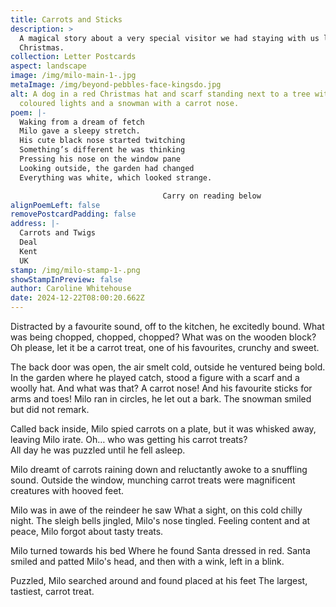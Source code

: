 ```yaml
---
title: Carrots and Sticks
description: >
  A magical story about a very special visitor we had staying with us last
  Christmas.
collection: Letter Postcards
aspect: landscape
image: /img/milo-main-1-.jpg
metaImage: /img/beyond-pebbles-face-kingsdo.jpg
alt: A dog in a red Christmas hat and scarf standing next to a tree with
  coloured lights and a snowman with a carrot nose.
poem: |-
  Waking from a dream of fetch
  Milo gave a sleepy stretch.
  His cute black nose started twitching
  Something’s different he was thinking 
  Pressing his nose on the window pane
  Looking outside, the garden had changed
  Everything was white, which looked strange.

                                  Carry on reading below
alignPoemLeft: false
removePostcardPadding: false
address: |-
  Carrots and Twigs
  Deal
  Kent
  UK
stamp: /img/milo-stamp-1-.png
showStampInPreview: false
author: Caroline Whitehouse
date: 2024-12-22T08:00:20.662Z
---
```

Distracted by a favourite sound, 
off to the kitchen, he excitedly bound.
What was being chopped, chopped, chopped? 
What was on the wooden block?
Oh please, let it be a carrot treat, 
one of his favourites, crunchy and sweet.

The back door was open, the air smelt cold, 
outside he ventured being bold.
In the garden where he played catch,
stood a figure with a scarf and a woolly hat.
And what was that? A carrot nose! 
And his favourite sticks for arms and toes!
Milo ran in circles, he let out a bark. 
The snowman smiled but did not remark.

Called back inside, Milo spied carrots on a plate, 
but it was whisked away, leaving Milo irate.
Oh… who was getting his carrot treats?\
All day he was puzzled until he fell asleep.

Milo dreamt of carrots raining down 
and reluctantly awoke to a snuffling sound. 
Outside the window, munching carrot treats 
were magnificent creatures with hooved feet.

Milo was in awe of the reindeer he saw
What a sight, on this cold chilly night. 
The sleigh bells jingled, 
Milo's nose tingled.
Feeling content and at peace, 
Milo forgot about tasty treats.

Milo turned towards his bed 
Where he found Santa dressed in red.
Santa smiled and patted Milo's head, 
and then with a wink, left in a blink.

Puzzled, Milo searched around 
and found placed at his feet 
The largest, tastiest, carrot treat.